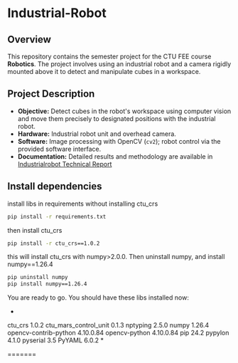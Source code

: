 # Industrial-Robot

## Overview

This repository contains the semester project for the CTU FEE course **Robotics**. The project involves using an industrial robot and a camera rigidly mounted above it to detect and manipulate cubes in a workspace.

## Project Description

- **Objective:** Detect cubes in the robot's workspace using computer vision and move them precisely to designated positions with the industrial robot.
- **Hardware:** Industrial robot unit and overhead camera.
- **Software:** Image processing with OpenCV (`cv2`); robot control via the provided software interface.
- **Documentation:** Detailed results and methodology are available in [Industrialrobot Technical Report](./Industrialrobot_Technical_Report.pdf)

## Install dependencies

install libs in requirements without installing ctu_crs
```bash
pip install -r requirements.txt
```

then install ctu_crs

```bash
pip install -r ctu_crs==1.0.2
```

this will install ctu_crs with numpy>2.0.0. Then uninstall numpy, and install numpy==1.26.4

```bash
pip uninstall numpy
pip install numpy==1.26.4
```

You are ready to go. You should have these libs installed now:

*
ctu_crs               1.0.2
ctu_mars_control_unit 0.1.3
nptyping              2.5.0
numpy                 1.26.4
opencv-contrib-python 4.10.0.84
opencv-python         4.10.0.84
pip                   24.2
pypylon               4.1.0
pyserial              3.5
PyYAML                6.0.2
*

=======

